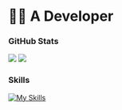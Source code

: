 # 🧑‍💻 A Developer
<h3>GitHub Stats</h3>

[![](https://github-readme-stats.vercel.app/api?username=thebjoredcraft&show_icons=true&theme=tokyonight&hide_border=true&locale=en)](https://github.com/thebjoredcraft)
[![](https://github-readme-streak-stats.herokuapp.com/?user=thebjoredcraft&theme=material-palenight)](https://github.com/thebjoredcraft)

<h3>Skills</h3>

[![My Skills](https://skillicons.dev/icons?i=java,kotlin,github,gitlab,gradle,maven,idea,vscode,md&theme=dark)](https://skillicons.dev)
